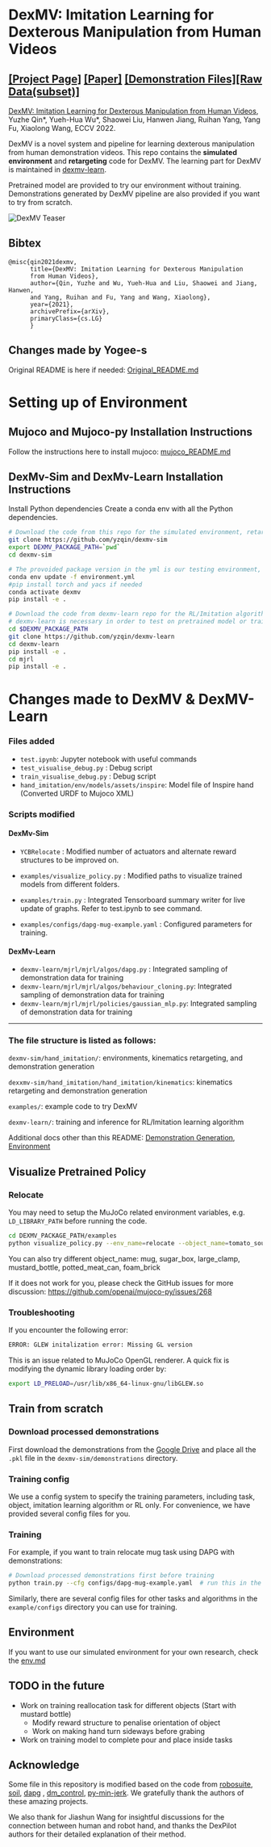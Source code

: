# DexMV: Imitation Learning for Dexterous Manipulation from Human Videos

## [[Project Page]](https://yzqin.github.io/dexmv/) [[Paper]](https://arxiv.org/abs/2108.05877) [[Demonstration Files]](https://drive.google.com/file/d/1v-SezFDQBcgekHZBlqulqa8rIgn0iwRT/view?usp=sharing)[[Raw Data(subset)]](https://drive.google.com/file/d/1k9dqlUyr_iL9bBp0WpK8fKK4DToWl_AC/view?usp=sharing)

[DexMV: Imitation Learning for Dexterous Manipulation from Human Videos](https://yzqin.github.io/dexmv/), Yuzhe Qin*,
Yueh-Hua Wu*, Shaowei Liu, Hanwen Jiang, Ruihan Yang, Yang Fu, Xiaolong Wang, ECCV 2022.

DexMV is a novel system and pipeline for learning dexterous manipulation from human demonstration videos.
This repo contains the **simulated environment** and **retargeting** code for DexMV.
The learning part for DexMV is maintained
in [dexmv-learn](https://github.com/yzqin/dexmv-learn).

Pretrained model are provided to try our environment without training. Demonstrations generated by DexMV pipeline are
also provided if you want to try from scratch.

![DexMV Teaser](docs/teaser.png)

## Bibtex

```
@misc{qin2021dexmv,
      title={DexMV: Imitation Learning for Dexterous Manipulation
      from Human Videos},
      author={Qin, Yuzhe and Wu, Yueh-Hua and Liu, Shaowei and Jiang, Hanwen,
      and Yang, Ruihan and Fu, Yang and Wang, Xiaolong},
      year={2021},
      archivePrefix={arXiv},
      primaryClass={cs.LG}
      }
```

## Changes made by Yogee-s

Original README is here if needed: [Original_README.md](docs/Original_README.md)

# Setting up of Environment

## Mujoco and Mujoco-py Installation Instructions

Follow the instructions here to install mujoco: [mujoco_README.md](docs/mujoco_README.md)

## DexMv-Sim and DexMv-Learn Installation Instructions

Install Python dependencies Create a conda env with all the Python dependencies.

```bash
# Download the code from this repo for the simulated environment, retargeting and examples
git clone https://github.com/yzqin/dexmv-sim
export DEXMV_PACKAGE_PATH=`pwd`
cd dexmv-sim

# The provoided package version in the yml is our testing environment, you do not need to follow the version of each python package precisely to run this code.
conda env update -f environment.yml
#pip install torch and yacs if needed
conda activate dexmv
pip install -e .

# Download the code from dexmv-learn repo for the RL/Imitation algorithm.
# dexmv-learn is necessary in order to test on pretrained model or train from scratch, either with RL or with imitation.
cd $DEXMV_PACKAGE_PATH
git clone https://github.com/yzqin/dexmv-learn
cd dexmv-learn
pip install -e .
cd mjrl
pip install -e .
```

# Changes made to DexMV & DexMV-Learn

### Files added

- `test.ipynb`: Jupyter notebook with useful commands
- `test_visualise_debug.py` : Debug script
- `train_visualise_debug.py` : Debug script
- `hand_imitation/env/models/assets/inspire`: Model file of Inspire hand (Converted URDF to Mujoco XML)

### Scripts modified

#### DexMv-Sim

- `YCBRelocate` : Modified number of actuators and alternate reward structures to be improved on.

- `examples/visualize_policy.py` : Modified paths to visualize trained models from different folders.

- `examples/train.py` : Integrated Tensorboard summary writer for live update of graphs. Refer to test.ipynb to see command.

- `examples/configs/dapg-mug-example.yaml` : Configured parameters for training.

#### DexMv-Learn

- `dexmv-learn/mjrl/mjrl/algos/dapg.py` : Integrated sampling of demonstration data for training
- `dexmv-learn/mjrl/mjrl/algos/behaviour_cloning.py`: Integrated sampling of demonstration data for training
- `dexmv-learn/mjrl/mjrl/policies/gaussian_mlp.py`: Integrated sampling of demonstration data for training

<hr/>

### The file structure is listed as follows:

`dexmv-sim/hand_imitation/`: environments, kinematics retargeting, and demonstration generation

`dexxmv-sim/hand_imitation/hand_imitation/kinematics`: kinematics retargeting and demonstration generation

`examples/`: example code to try DexMV

`dexmv-learn/`: training and inference for RL/Imitation learning algorithm

Additional docs other than this README: [Demonstration Generation](docs/demo_gen.md), [Environment](docs/env.md)

## Visualize Pretrained Policy

### Relocate

You may need to setup the MuJoCo related environment variables, e.g. `LD_LIBRARY_PATH` before running the code.

```bash
cd DEXMV_PACKAGE_PATH/examples
python visualize_policy.py --env_name=relocate --object_name=tomato_soup_can # for relocate task
```

You can also try different object_name: mug, sugar_box, large_clamp, mustard_bottle, potted_meat_can, foam_brick

If it does not work for you, please check the GitHub issues for more
discussion: https://github.com/openai/mujoco-py/issues/268

### Troubleshooting

If you encounter the following error:

```bash
ERROR: GLEW initalization error: Missing GL version
```

This is an issue related to MuJoCo OpenGL renderer. A quick fix is modifying the dynamic library loading order by:

```bash
export LD_PRELOAD=/usr/lib/x86_64-linux-gnu/libGLEW.so
```

## Train from scratch

### Download processed demonstrations

First download the demonstrations from
the [Google Drive](https://drive.google.com/file/d/1v-SezFDQBcgekHZBlqulqa8rIgn0iwRT/view?usp=sharing) and place all
the `.pkl` file in the `dexmv-sim/demonstrations` directory.

### Training config

We use a config system to specify the training parameters, including task, object, imitation learning algorithm or RL
only. For convenience, we have provided several config files for you.

### Training

For example, if you want to train relocate mug task using DAPG with demonstrations:

```bash
# Download processed demonstrations first before training
python train.py --cfg configs/dapg-mug-example.yaml  # run this in the `example` directory
```

Similarly, there are several config files for other tasks and algorithms in the `example/configs` directory you can use
for training.

## Environment

If you want to use our simulated environment for your own research, check the [env.md](docs/env.md)

## TODO in the future

- Work on training reallocation task for different objects (Start with mustard bottle)
  - Modify reward structure to penalise orientation of object
  - Work on making hand turn sideways before grabing
- Work on training model to complete pour and place inside tasks

## Acknowledge

Some file in this repository is modified based on the code
from [robosuite](https://github.com/ARISE-Initiative/robosuite), [soil](https://people.eecs.berkeley.edu/~ilija/soil/),
[dapg](https://github.com/aravindr93/hand_dapg) , [dm_control](https://github.com/deepmind/dm_control),
[py-min-jerk](https://github.com/dkebude/py-min-jerk). We gratefully thank the authors of these amazing projects.

We also thank for Jiashun Wang for insightful discussions for the connection between human and robot hand, and thanks
the DexPilot authors for their detailed explanation of their method.
